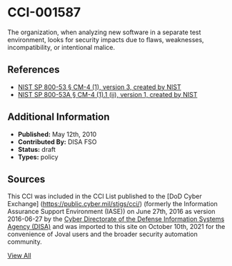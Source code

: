 # CCI-001587

The organization, when analyzing new software in a separate test environment, looks for security impacts due to flaws, weaknesses, incompatibility, or intentional malice.

## References ##

* [NIST SP 800-53 § CM-4 (1), version 3, created by NIST](http://csrc.nist.gov/publications/PubsSPs.html)
* [NIST SP 800-53A § CM-4 (1).1 (ii), version 1, created by NIST](http://csrc.nist.gov/publications/PubsSPs.html)


## Additional Information ##

* **Published:** May 12th, 2010
* **Contributed By:** DISA FSO
* **Status:** draft
* **Types:** policy

## Sources ##

This CCI was included in the CCI List published to the [DoD Cyber Exchange]
(https://public.cyber.mil/stigs/cci/) (formerly the Information Assurance Support Environment
(IASE)) on June 27th, 2016 as version 2016-06-27 by the [Cyber Directorate of the Defense 
Information Systems Agency (DISA)](https://public.cyber.mil/about-cyber/) and was imported to 
this site on October 10th, 2021 for the convenience of Joval users and the broader security automation community.

[View All](../README.md)
